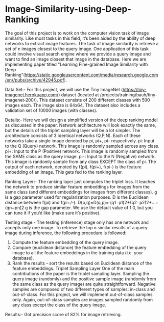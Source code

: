 # Image-Similarity-using-Deep-Ranking
The goal of this project is to work on the computer vision task of image similarity. Like most tasks in this field, it’s been aided by the ability of deep networks to extract image features.
The task of image similarity is retrieve a set of n images closest to the query image. One application of this task could involve visual search engine where we provide a query image and want to find an image closest that image in the database.
Here we are implementing paper titled "Learning Fine-grained Image Similarity with Deep Ranking”(https://static.googleusercontent.com/media/research.google.com/en//pubs/archive/42945.pdf).

Data Set:- For this project, we will use the Tiny ImageNet (https://tiny-imagenet.herokuapp.com/) dataset
(located at /projects/training/bauh/tiny-imagenet-200/). This dataset consists of 200 different classes with 500 images each. The image size is 64x64. The dataset also includes a validation set of 10000 images (with classes).

Details:- 
Here we will design a simplified version of the deep ranking model as discussed in the paper. Network architecture will look exactly the same, but the details of the triplet sampling layer will be a lot simpler. The architecture consists of 3 identical networks (Q,P,N). Each of these networks take a single image denoted by pi, pi+, pi- respectively.
pi: Input to the Q (Query) network. This image is randomly sampled across any class.
pi+: Input to the P (Positive) network. This image is randomly sampled from the SAME class as the query image.
pi-: Input to the N (Negative) network. This image is randomly sample from any class EXCEPT the class of pi.
The output of each network, denoted by f(pi), f(pi+), f(pi-) is the feature embedding of an image. This gets fed to the ranking layer.

Ranking Layer:- 
The ranking layer just computes the triplet loss. It teaches the network to produce similar feature embeddings for images from the same class (and different embeddings for images from different classes). g is a gap parameter used for regularization purposes.
D is the Euclidean distance between f(pi) and f(pi+/-).
D(p,q)=D(q,p)= (q1−p1)2+(q2−p2)2+...+(qn−pn)2
g is the gap parameter. We use the default value of 1.0, but you can tune it if you’d like (make sure it’s positive).

Testing stage:-
The testing (inference) stage only has one network and accepts only one image. To retrieve the top n similar results of a query image during inference, the following procedure is followed:
1. Compute the feature embedding of the query image.
2. Compare (euclidean distance) the feature embedding of the query image to all the feature
embeddings in the training data (i.e. your database).
3. Rank the results - sort the results based on Euclidean distance of the feature embeddings.
Triplet Sampling Layer
One of the main contributions of the paper is the triplet sampling layer. Sampling the query image (randomly) and the positive sample image (randomly from the same class as the query image) are quite straightforward.
Negative samples are composed of two different types of samples: in-class and out-of-class. For this project, we will implement out-of-class samples only. Again, out-of-class samples are images sampled randomly from any class except the class of the query image.

Results:- Got precision score of 82% for image retrieving.
